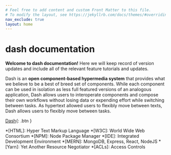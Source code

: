 ```yaml
---
# Feel free to add content and custom Front Matter to this file.
# To modify the layout, see https://jekyllrb.com/docs/themes/#overriding-theme-defaults
nav_exclude: true
layout: home
---
```


# dash documentation

**Welcome to dash documentation!** Here we will keep record of version updates and include all of the relevant feature tutorials and updates. 

Dash is an **open component-based hypermedia system** that provides what we believe to be a best of breed set of components. While each component can be used in isolation as less full featured versions of an analogous application, Dash allows users to interoperate components and compose their own workflows without losing data or expending effort while switching between tasks. As hypertext allowed users to flexibly move between texts, Dash allows users to flexibly move between tasks.

[Dash](https://browndash.com/login){: .btn }

<!-- TYPESCRIPT CODE BLOCKS  
```typescript
const list = [10, 20];
console.log(list.map(x => (x * x)))
```
-->

 
<!-- HOW TO CHANGE COLOR IN MARKDOWN
<span style="background:aliceblue">some text with a **lightblue** background</span>

<span style="color:red">some **red** text</span> 
-->

<!-- These are a list of shortcuts available. -->
*[HTML]: Hyper Text Markup Language
*[W3C]:  World Wide Web Consortium
*[NPM]: Node Package Manager
*[IDE]: Integrated Development Environment
*[MERN]: MongoDB, Express, React, NodeJS
*[Yarn]: Yet Another Resource Negotiator
*[ACLs]: Access Controls


